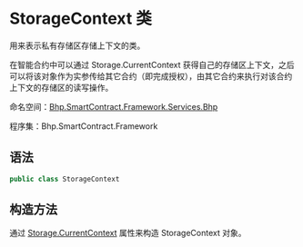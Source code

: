 # StorageContext 类

用来表示私有存储区存储上下文的类。

在智能合约中可以通过 Storage.CurrentContext 获得自己的存储区上下文，之后可以将该对象作为实参传给其它合约（即完成授权），由其它合约来执行对该合约上下文的存储区的读写操作。

命名空间：[Bhp.SmartContract.Framework.Services.Bhp](../bhp.md)

程序集：Bhp.SmartContract.Framework

## 语法

```c#
public class StorageContext
```

## 构造方法

通过 [Storage.CurrentContext](Storage/CurrentContext.md) 属性来构造 StorageContext 对象。
